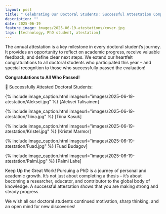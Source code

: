 ```yaml
---
layout: post
title: " Celebrating Our Doctoral Students: Successful Attestation Completed!"
description: ""
date: 2025-06-19
feature_image: images/2025-06-19-atestations/cover.jpg
tags: [technology, PhD student, atestation]
---
```

The annual attestation is a key milestone in every doctoral student’s journey. It provides an opportunity to reflect on academic progress, receive valuable feedback, and define clear next steps. We extend our heartfelt congratulations to all doctoral students who participated this year – and special recognition to those who successfully passed the evaluation!

<!--more-->

**Congratulations to All Who Passed!**

🎉 Successfully Attested Doctoral Students:

{% include image_caption.html imageurl="images/2025-06-19-atestation/Aleksei.jpg" %}
[Aleksei Talisainen] 

{% include image_caption.html imageurl="images/2025-06-19-atestation/Tiina.jpg" %}
[Tiina Kasuk] 

{% include image_caption.html imageurl="images/2025-06-19-atestation/Kristel.jpg" %}
[Kristel Marmor] 

{% include image_caption.html imageurl="images/2025-06-19-atestation/Fuad.jpg" %}
[Fuad Budagov]

{% include image_caption.html imageurl="images/2025-06-19-atestation/Palmi.jpg" %}
[Palmi Lahe]


Keep Up the Great Work!
Pursuing a PhD is a journey of personal and academic growth. It’s not just about completing a thesis – it’s about becoming a researcher, educator, and contributor to the global body of knowledge. A successful attestation shows that you are making strong and steady progress.

We wish all our doctoral students continued motivation, sharp thinking, and an open mind for new discoveries!




